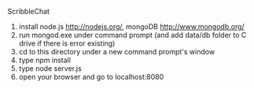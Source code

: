 ScribbleChat

1. install node.js http://nodejs.org/,
   mongoDB http://www.mongodb.org/
2. run mongod.exe under command prompt (and add data/db folder to C drive if there is error existing) 
3. cd to this directory under a new command prompt's window
4. type npm install
5. type node server.js
6. open your browser and go to localhost:8080
